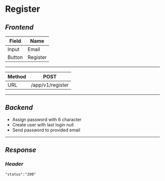 # Register

## *Frontend*

Field| Name
---|---
Input| Email
Button| Register

---

Method|POST
---|---
URL|/app/v1/register

---

## *Backend*

- Assign password with 6 character
- Create user with last login null
- Send password to provided email

---

## *Response*

### *Header*

``` text
"status":"200"
```
